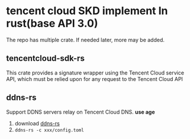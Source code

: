 # tencent cloud SKD implement In rust(base API 3.0)

The repo has multiple crate. If needed later, more may be added.

## tencentcloud-sdk-rs

This crate provides a signature wrapper using the Tencent Cloud service API, which must be relied upon for any request to the Tencent Cloud API

## ddns-rs

Support DDNS servers relay on Tencent Cloud DNS.
**use age**
1. download [ddns-rs](https://github.com/xiaoxin-sky/tencentcloud-sdk-rust/releases)
2. `ddns-rs -c xxx/config.toml`
